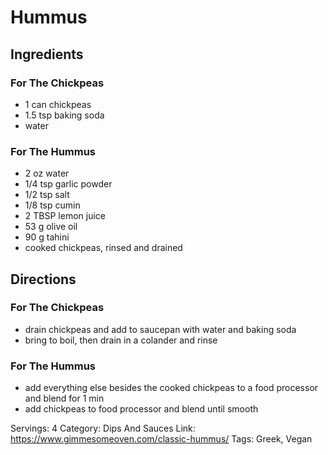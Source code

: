 # Hummus
## Ingredients
### For The Chickpeas
- 1 can chickpeas
- 1.5 tsp baking soda
- water
### For The Hummus
- 2 oz water
- 1/4 tsp garlic powder
- 1/2 tsp salt
- 1/8 tsp cumin
- 2 TBSP lemon juice
- 53 g olive oil
- 90 g tahini
- cooked chickpeas, rinsed and drained
## Directions
### For The Chickpeas
- drain chickpeas and add to saucepan with water and baking soda
- bring to boil, then drain in a colander and rinse
### For The Hummus
- add everything else besides the cooked chickpeas to a food processor and blend for 1 min
- add chickpeas to food processor and blend until smooth

Servings: 4
Category: Dips And Sauces
Link: https://www.gimmesomeoven.com/classic-hummus/
Tags: Greek, Vegan
